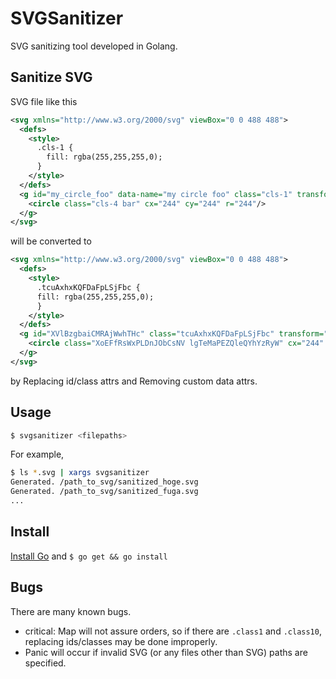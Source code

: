 # SVGSanitizer

SVG sanitizing tool developed in Golang.

## Sanitize SVG

SVG file like this

```xml
<svg xmlns="http://www.w3.org/2000/svg" viewBox="0 0 488 488">
  <defs>
    <style>
      .cls-1 {
        fill: rgba(255,255,255,0);
      }
    </style>
  </defs>
  <g id="my_circle_foo" data-name="my circle foo" class="cls-1" transform="translate(76 -38)">
    <circle class="cls-4 bar" cx="244" cy="244" r="244"/>
  </g>
</svg>
```

will be converted to

```xml
<svg xmlns="http://www.w3.org/2000/svg" viewBox="0 0 488 488">
  <defs>
    <style>
      .tcuAxhxKQFDaFpLSjFbc {
      fill: rgba(255,255,255,0);
      }
    </style>
  </defs>
  <g id="XVlBzgbaiCMRAjWwhTHc" class="tcuAxhxKQFDaFpLSjFbc" transform="translate(76 -38)">
    <circle class="XoEFfRsWxPLDnJObCsNV lgTeMaPEZQleQYhYzRyW" cx="244" cy="244" r="244" />
  </g>
</svg>
```

by Replacing id/class attrs and Removing custom data attrs. 

## Usage

```bash
$ svgsanitizer <filepaths>  
```

For example,

```bash
$ ls *.svg | xargs svgsanitizer
Generated. /path_to_svg/sanitized_hoge.svg
Generated. /path_to_svg/sanitized_fuga.svg
...
```


## Install

[Install Go](https://golang.org/) and `$ go get && go install`

## Bugs

There are many known bugs.

- critical: Map will not assure orders, so if there are `.class1` and `.class10`, replacing ids/classes may be done improperly.
- Panic will occur if invalid SVG (or any files other than SVG) paths are specified.
